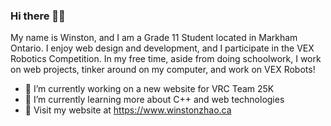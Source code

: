 ### Hi there 👋😀

My name is Winston, and I am a Grade 11 Student located in Markham Ontario. I enjoy web design and development, and I participate in the VEX Robotics Competition. In my free time, aside from doing schoolwork, I work on web projects, tinker around on my computer, and work on VEX Robots!

- 🔭 I’m currently working on a new website for VRC Team 25K
- 🌱 I’m currently learning more about C++ and web technologies
- 🔗 Visit my website at https://www.winstonzhao.ca

<!--
**Nomnomburger/Nomnomburger** is a ✨ _special_ ✨ repository because its `README.md` (this file) appears on your GitHub profile.

Here are some ideas to get you started:

- 🔭 I’m currently working on ...
- 🌱 I’m currently learning ...
- 👯 I’m looking to collaborate on ...
- 🤔 I’m looking for help with ...
- 💬 Ask me about ...
- 📫 How to reach me: ...
- 😄 Pronouns: ...
- ⚡ Fun fact: ...
-->

